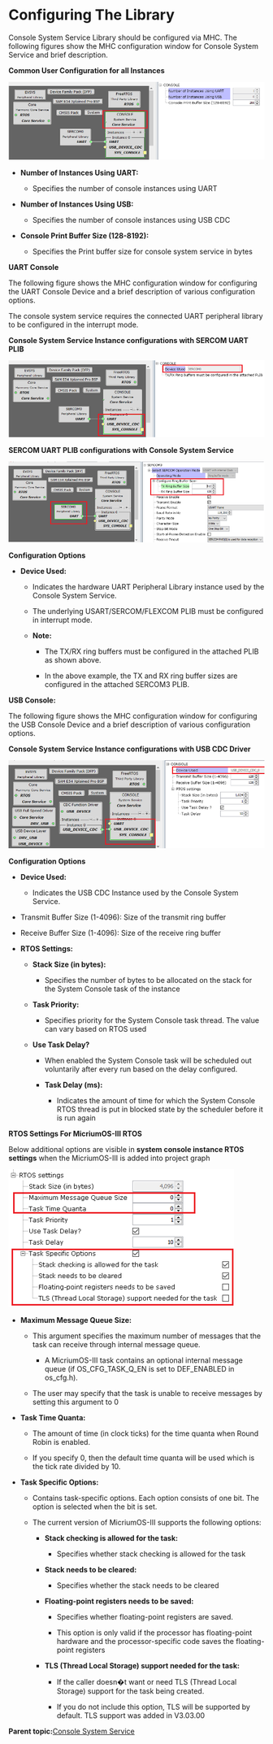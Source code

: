 # Configuring The Library

Console System Service Library should be configured via MHC. The following figures show the MHC configuration window for Console System Service and brief description.

**Common User Configuration for all Instances**

![sys_console_mhc_config_common](GUID-FCCB261A-0FCF-480C-8F35-2209647F8187-low.png)

-   **Number of Instances Using UART:**

    -   Specifies the number of console instances using UART

-   **Number of Instances Using USB:**

    -   Specifies the number of console instances using USB CDC

-   **Console Print Buffer Size \(128-8192\):**

    -   Specifies the Print buffer size for console system service in bytes


**UART Console**

The following figure shows the MHC configuration window for configuring the UART Console Device and a brief description of various configuration options.

The console system service requires the connected UART peripheral library to be configured in the interrupt mode.

**Console System Service Instance configurations with SERCOM UART PLIB**

![sys_console_mhc_config_uart_console](GUID-058979FF-A86C-447E-ABA6-4E567E613C0E-low.png)

**SERCOM UART PLIB configurations with Console System Service**

![sys_console_mhc_config_uart_console_sercom](GUID-E9E2BB04-BECC-4F02-AF9D-E8B637302071-low.png)

**Configuration Options**

-   **Device Used:**

    -   Indicates the hardware UART Peripheral Library instance used by the Console System Service.

    -   The underlying USART/SERCOM/FLEXCOM PLIB must be configured in interrupt mode.

    -   **Note:**

        -   The TX/RX ring buffers must be configured in the attached PLIB as shown above.

        -   In the above example, the TX and RX ring buffer sizes are configured in the attached SERCOM3 PLIB.


**USB Console:**

The following figure shows the MHC configuration window for configuring the USB Console Device and a brief description of various configuration options.

**Console System Service Instance configurations with USB CDC Driver**

![sys_console_mhc_config_usb_console](GUID-E8718AB3-B510-4326-B86A-E7BE42A1AAC1-low.png)

**Configuration Options**

-   **Device Used:**

    -   Indicates the USB CDC Instance used by the Console System Service.

-   Transmit Buffer Size \(1-4096\): Size of the transmit ring buffer

-   Receive Buffer Size \(1-4096\): Size of the receive ring buffer

-   **RTOS Settings:**

    -   **Stack Size \(in bytes\):**

        -   Specifies the number of bytes to be allocated on the stack for the System Console task of the instance

    -   **Task Priority:**

        -   Specifies priority for the System Console task thread. The value can vary based on RTOS used

    -   **Use Task Delay?**

        -   When enabled the System Console task will be scheduled out voluntarily after every run based on the delay configured.

        -   **Task Delay \(ms\):**

            -   Indicates the amount of time for which the System Console RTOS thread is put in blocked state by the scheduler before it is run again


**RTOS Settings For MicriumOS-III RTOS**

Below additional options are visible in **system console instance RTOS settings** when the MicriumOS-III is added into project graph

![rtos_settings_micrium_os_iii](GUID-B3EFA16B-3DAF-49D1-9E11-DBA535F90156-low.png)

-   **Maximum Message Queue Size:**

    -   This argument specifies the maximum number of messages that the task can receive through internal message queue.

        -   A MicriumOS-III task contains an optional internal message queue \(if OS\_CFG\_TASK\_Q\_EN is set to DEF\_ENABLED in os\_cfg.h\).

    -   The user may specify that the task is unable to receive messages by setting this argument to 0

-   **Task Time Quanta:**

    -   The amount of time \(in clock ticks\) for the time quanta when Round Robin is enabled.

    -   If you specify 0, then the default time quanta will be used which is the tick rate divided by 10.

-   **Task Specific Options:**

    -   Contains task-specific options. Each option consists of one bit. The option is selected when the bit is set.

    -   The current version of MicriumOS-III supports the following options:

        -   **Stack checking is allowed for the task:**

            -   Specifies whether stack checking is allowed for the task

        -   **Stack needs to be cleared:**

            -   Specifies whether the stack needs to be cleared

        -   **Floating-point registers needs to be saved:**

            -   Specifies whether floating-point registers are saved.

            -   This option is only valid if the processor has floating-point hardware and the processor-specific code saves the floating-point registers

        -   **TLS \(Thread Local Storage\) support needed for the task:**

            -   If the caller doesn�t want or need TLS \(Thread Local Storage\) support for the task being created.

            -   If you do not include this option, TLS will be supported by default. TLS support was added in V3.03.00


**Parent topic:**[Console System Service](GUID-C8EFF72A-1BBB-416E-BF89-EEA2B23EB27D.md)

